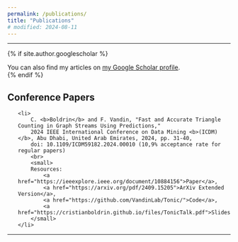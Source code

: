 ```yaml
---
permalink: /publications/
title: "Publications"
# modified: 2024-08-11
---
```


<style>
  ol.custom-list {
    list-style: none; /* Remove default numbering */
    counter-reset: custom-counter; 
  }

  ol.custom-list li {
    counter-increment: custom-counter; 
    margin-bottom: 5px;
  }

  ol.custom-list li::before {
    content: "[" counter(custom-counter) "] "; 
  }
</style>

<!-- Google tag (gtag.js) -->
<script async src="https://www.googletagmanager.com/gtag/js?id=G-G0LL0BQ7KR"></script>
<script>
  window.dataLayer = window.dataLayer || [];
  function gtag(){dataLayer.push(arguments);}
  gtag('js', new Date());

  gtag('config', 'G-G0LL0BQ7KR');
</script>
___
{% if site.author.googlescholar %}
  <div class="wordwrap">You can also find my articles on <a href="{{site.author.googlescholar}}">my Google Scholar profile</a>.</div>
{% endif %}

## Conference Papers


<ol class="custom-list">

    <li>
        C. <b>Boldrin</b> and F. Vandin, "Fast and Accurate Triangle Counting in Graph Streams Using Predictions," 
        2024 IEEE International Conference on Data Mining <b>(ICDM)</b>, Abu Dhabi, United Arab Emirates, 2024, pp. 31-40, 
        doi: 10.1109/ICDM59182.2024.00010 (10,9% acceptance rate for regular papers)
        <br>
        <small>
        Resources: 
            <a href="https://ieeexplore.ieee.org/document/10884156">Paper</a>, 
            <a href="https://arxiv.org/pdf/2409.15205">ArXiv Extended Version</a>, 
            <a href="https://github.com/VandinLab/Tonic/">Code</a>, 
            <a href="https://cristianboldrin.github.io/files/TonicTalk.pdf">Slides</a>.
        </small>
    </li>


</ol>



---